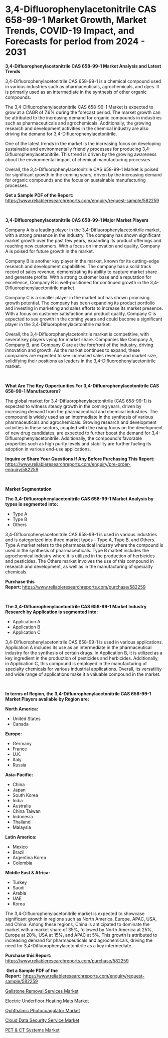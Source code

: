 <p><h1>3,4-Difluorophenylacetonitrile CAS 658-99-1 Market Growth, Market Trends, COVID-19 Impact, and Forecasts for period from 2024 - 2031</h1></p><p><strong>3,4-Difluorophenylacetonitrile CAS 658-99-1 Market Analysis and Latest Trends</strong></p>
<p><p>3,4-Difluorophenylacetonitrile CAS 658-99-1 is a chemical compound used in various industries such as pharmaceuticals, agrochemicals, and dyes. It is primarily used as an intermediate in the synthesis of other organic compounds.</p><p>The 3,4-Difluorophenylacetonitrile CAS 658-99-1 Market is expected to grow at a CAGR of 7.6% during the forecast period. The market growth can be attributed to the increasing demand for organic compounds in industries such as pharmaceuticals and agrochemicals. Additionally, the growing research and development activities in the chemical industry are also driving the demand for 3,4-Difluorophenylacetonitrile.</p><p>One of the latest trends in the market is the increasing focus on developing sustainable and environmentally friendly processes for producing 3,4-Difluorophenylacetonitrile. This trend is driven by the growing awareness about the environmental impact of chemical manufacturing processes.</p><p>Overall, the 3,4-Difluorophenylacetonitrile CAS 658-99-1 Market is poised for significant growth in the coming years, driven by the increasing demand for organic compounds and the focus on sustainable manufacturing processes.</p></p>
<p><strong>Get a Sample PDF of the Report:&nbsp;</strong> <a href="https://www.reliableresearchreports.com/enquiry/request-sample/582259">https://www.reliableresearchreports.com/enquiry/request-sample/582259</a></p>
<p>&nbsp;</p>
<p><strong>3,4-Difluorophenylacetonitrile CAS 658-99-1 Major Market Players</strong></p>
<p><p>Company A is a leading player in the 3,4-Difluorophenylacetonitrile market, with a strong presence in the industry. The company has shown significant market growth over the past few years, expanding its product offerings and reaching new customers. With a focus on innovation and quality, Company A is poised for future growth in the market.</p><p>Company B is another key player in the market, known for its cutting-edge research and development capabilities. The company has a solid track record of sales revenue, demonstrating its ability to capture market share and generate profits. With a strong customer base and a reputation for excellence, Company B is well-positioned for continued growth in the 3,4-Difluorophenylacetonitrile market.</p><p>Company C is a smaller player in the market but has shown promising growth potential. The company has been expanding its product portfolio and investing in marketing and sales efforts to increase its market presence. With a focus on customer satisfaction and product quality, Company C is expected to see growth in the coming years and could become a significant player in the 3,4-Difluorophenylacetonitrile market.</p><p>Overall, the 3,4-Difluorophenylacetonitrile market is competitive, with several key players vying for market share. Companies like Company A, Company B, and Company C are at the forefront of the industry, driving innovation and growth. As the market continues to expand, these companies are expected to see increased sales revenue and market size, solidifying their positions as leaders in the 3,4-Difluorophenylacetonitrile market.</p></p>
<p>&nbsp;</p>
<p><strong>What Are The Key Opportunities For 3,4-Difluorophenylacetonitrile CAS 658-99-1 Manufacturers?</strong></p>
<p><p>The global market for 3,4-Difluorophenylacetonitrile (CAS 658-99-1) is expected to witness steady growth in the coming years, driven by increasing demand from the pharmaceutical and chemical industries. The compound is widely used as an intermediate in the synthesis of various pharmaceuticals and agrochemicals. Growing research and development activities in these sectors, coupled with the rising focus on the development of new drug candidates, are expected to further boost the demand for 3,4-Difluorophenylacetonitrile. Additionally, the compound's favorable properties such as high purity levels and stability are further fueling its adoption in various end-use applications.</p></p>
<p><strong>Inquire or Share Your Questions If Any Before Purchasing This Report:</strong> <a href="https://www.reliableresearchreports.com/enquiry/pre-order-enquiry/582259">https://www.reliableresearchreports.com/enquiry/pre-order-enquiry/582259</a></p>
<p>&nbsp;</p>
<p><strong>Market Segmentation</strong></p>
<p><strong>The 3,4-Difluorophenylacetonitrile CAS 658-99-1 Market Analysis by types is segmented into:</strong></p>
<p><ul><li>Type A</li><li>Type B</li><li>Others</li></ul></p>
<p><p>3,4-Difluorophenylacetonitrile CAS 658-99-1 is used in various industries and is categorized into three market types - Type A, Type B, and Others. Type A market refers to the pharmaceutical industry where the compound is used in the synthesis of pharmaceuticals. Type B market includes the agrochemical industry where it is utilized in the production of herbicides and pesticides. The Others market involves the use of this compound in research and development, as well as in the manufacturing of specialty chemicals.</p></p>
<p><strong>Purchase this Report:&nbsp;</strong><a href="https://www.reliableresearchreports.com/purchase/582259">https://www.reliableresearchreports.com/purchase/582259</a></p>
<p>&nbsp;</p>
<p><strong>The 3,4-Difluorophenylacetonitrile CAS 658-99-1 Market Industry Research by Application is segmented into:</strong></p>
<p><ul><li>Application A</li><li>Application B</li><li>Application C</li></ul></p>
<p><p>3,4-Difluorophenylacetonitrile CAS 658-99-1 is used in various applications. Application A includes its use as an intermediate in the pharmaceutical industry for the synthesis of certain drugs. In Application B, it is utilized as a key ingredient in the production of pesticides and herbicides. Additionally, in Application C, this compound is employed in the manufacturing of specialty chemicals for various industrial applications. Overall, its versatility and wide range of applications make it a valuable compound in the market.</p></p>
<p>&nbsp;</p>
<p><strong>In terms of Region, the 3,4-Difluorophenylacetonitrile CAS 658-99-1 Market Players available by Region are:</strong></p>
<p>
    <p> <strong> North America: </strong>
        <ul>
            <li>United States</li>
            <li>Canada</li>
        </ul>
        </p> 
    <p> <strong> Europe: </strong>
        <ul>
            <li>Germany</li>
            <li>France</li>
            <li>U.K.</li>
            <li>Italy</li>
            <li>Russia</li>
        </ul>
        </p> 
    <p> <strong> Asia-Pacific: </strong>
        <ul>
            <li>China</li>
            <li>Japan</li>
            <li>South Korea</li>
            <li>India</li>
            <li>Australia</li>
            <li>China Taiwan</li>
            <li>Indonesia</li>
            <li>Thailand</li>
            <li>Malaysia</li>
        </ul>
        </p> 
    <p> <strong> Latin America: </strong>
        <ul>
            <li>Mexico</li>
            <li>Brazil</li>
            <li>Argentina Korea</li>
            <li>Colombia</li>
        </ul>
        </p> 
    <p> <strong> Middle East & Africa: </strong>
        <ul>
            <li>Turkey</li>
            <li>Saudi</li>
            <li>Arabia</li>
            <li>UAE</li>
            <li>Korea</li>
        </ul>
    </p>
    </p>
<p><p>The 3,4-Difluorophenylacetonitrile market is expected to showcase significant growth in regions such as North America, Europe, APAC, USA, and China. Among these regions, China is anticipated to dominate the market with a market share of 35%, followed by North America at 25%, Europe at 20%, USA at 15%, and APAC at 5%. This growth is attributed to increasing demand for pharmaceuticals and agrochemicals, driving the need for 3,4-Difluorophenylacetonitrile as a key intermediate.</p></p>
<p><strong>Purchase this Report: </strong><a href="https://www.reliableresearchreports.com/purchase/582259">https://www.reliableresearchreports.com/purchase/582259</a></p>
<p>&nbsp;<strong>Get a Sample PDF of the Report:&nbsp;&nbsp;</strong><a href="https://www.reliableresearchreports.com/enquiry/request-sample/582259">https://www.reliableresearchreports.com/enquiry/request-sample/582259</a></p>
<p><strong></strong></p>
<p><p><a href="https://medium.com/@marcosratke/gallstone-removal-services-market-exploring-market-share-market-trends-and-future-growth-07502088e29f">Gallstone Removal Services Market</a></p><p><a href="https://github.com/nathandecarvalho/Market-Research-Report-List-2/blob/main/electric-underfloor-heating-mats-market.md">Electric Underfloor Heating Mats Market</a></p><p><a href="https://medium.com/@craigholmes62/ophthalmic-photocoagulator-market-competitive-analysis-market-trends-and-forecast-to-2031-4be4b5ed676d">Ophthalmic Photocoagulator Market</a></p><p><a href="https://github.com/julyju69/Market-Research-Report-List-2/blob/main/cloud-data-security-service-market.md">Cloud Data Security Service Market</a></p><p><a href="https://medium.com/@marcosratke/pet-amp-ct-systems-market-the-key-to-successful-business-strategy-forecast-till-2031-713b86eba56c">PET & CT Systems Market</a></p></p>